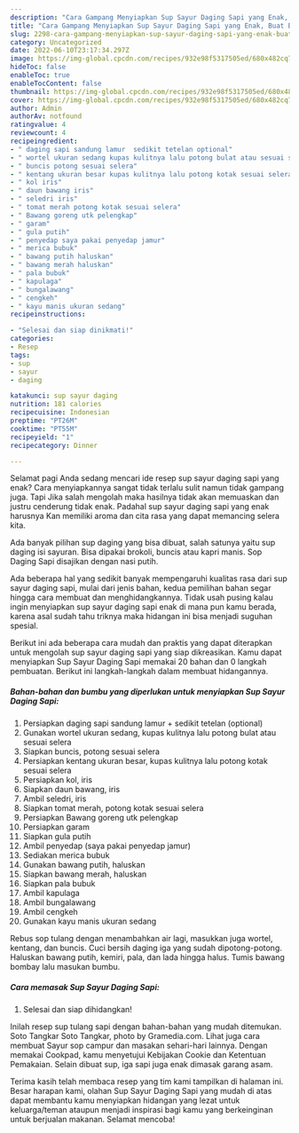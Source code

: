 ```yaml
---
description: "Cara Gampang Menyiapkan Sup Sayur Daging Sapi yang Enak, Buat Buka Puasa Lezat"
title: "Cara Gampang Menyiapkan Sup Sayur Daging Sapi yang Enak, Buat Buka Puasa Lezat"
slug: 2298-cara-gampang-menyiapkan-sup-sayur-daging-sapi-yang-enak-buat-buka-puasa-lezat
category: Uncategorized
date: 2022-06-10T23:17:34.297Z
image: https://img-global.cpcdn.com/recipes/932e98f5317505ed/680x482cq70/sup-sayur-daging-sapi-foto-resep-utama.jpg
hideToc: false
enableToc: true
enableTocContent: false
thumbnail: https://img-global.cpcdn.com/recipes/932e98f5317505ed/680x482cq70/sup-sayur-daging-sapi-foto-resep-utama.jpg
cover: https://img-global.cpcdn.com/recipes/932e98f5317505ed/680x482cq70/sup-sayur-daging-sapi-foto-resep-utama.jpg
author: Admin
authorAv: notfound
ratingvalue: 4
reviewcount: 4
recipeingredient:
- " daging sapi sandung lamur  sedikit tetelan optional"
- " wortel ukuran sedang kupas kulitnya lalu potong bulat atau sesuai selera"
- " buncis potong sesuai selera"
- " kentang ukuran besar kupas kulitnya lalu potong kotak sesuai selera"
- " kol iris"
- " daun bawang iris"
- " seledri iris"
- " tomat merah potong kotak sesuai selera"
- " Bawang goreng utk pelengkap"
- " garam"
- " gula putih"
- " penyedap saya pakai penyedap jamur"
- " merica bubuk"
- " bawang putih haluskan"
- " bawang merah haluskan"
- " pala bubuk"
- " kapulaga"
- " bungalawang"
- " cengkeh"
- " kayu manis ukuran sedang"
recipeinstructions:

- "Selesai dan siap dinikmati!"
categories:
- Resep
tags:
- sup
- sayur
- daging

katakunci: sup sayur daging 
nutrition: 181 calories
recipecuisine: Indonesian
preptime: "PT26M"
cooktime: "PT55M"
recipeyield: "1"
recipecategory: Dinner

---
```



Selamat pagi Anda sedang mencari ide resep sup sayur daging sapi yang enak? Cara menyiapkannya sangat tidak terlalu sulit namun tidak gampang juga. Tapi Jika salah mengolah maka hasilnya tidak akan memuaskan dan justru cenderung tidak enak. Padahal sup sayur daging sapi yang enak harusnya Kan memiliki aroma dan cita rasa yang dapat memancing selera kita.


Ada banyak pilihan sup daging yang bisa dibuat, salah satunya yaitu sup daging isi sayuran. Bisa dipakai brokoli, buncis atau kapri manis. Sop Daging Sapi disajikan dengan nasi putih.

Ada beberapa hal yang sedikit banyak mempengaruhi kualitas rasa dari sup sayur daging sapi, mulai dari jenis bahan, kedua pemilihan bahan segar hingga cara membuat dan menghidangkannya. Tidak usah pusing kalau ingin menyiapkan sup sayur daging sapi enak di mana pun kamu berada, karena asal sudah tahu triknya maka hidangan ini bisa menjadi suguhan spesial.


Berikut ini ada beberapa cara mudah dan praktis yang dapat diterapkan untuk mengolah sup sayur daging sapi yang siap dikreasikan. Kamu dapat menyiapkan Sup Sayur Daging Sapi memakai 20 bahan dan 0 langkah pembuatan. Berikut ini langkah-langkah dalam membuat hidangannya.

<!--inarticleads1-->

##### Bahan-bahan dan bumbu yang diperlukan untuk menyiapkan Sup Sayur Daging Sapi:

1. Persiapkan  daging sapi sandung lamur + sedikit tetelan (optional)
1. Gunakan  wortel ukuran sedang, kupas kulitnya lalu potong bulat atau sesuai selera
1. Siapkan  buncis, potong sesuai selera
1. Persiapkan  kentang ukuran besar, kupas kulitnya lalu potong kotak sesuai selera
1. Persiapkan  kol, iris
1. Siapkan  daun bawang, iris
1. Ambil  seledri, iris
1. Siapkan  tomat merah, potong kotak sesuai selera
1. Persiapkan  Bawang goreng utk pelengkap
1. Persiapkan  garam
1. Siapkan  gula putih
1. Ambil  penyedap (saya pakai penyedap jamur)
1. Sediakan  merica bubuk
1. Gunakan  bawang putih, haluskan
1. Siapkan  bawang merah, haluskan
1. Siapkan  pala bubuk
1. Ambil  kapulaga
1. Ambil  bungalawang
1. Ambil  cengkeh
1. Gunakan  kayu manis ukuran sedang


Rebus sop tulang dengan menambahkan air lagi, masukkan juga wortel, kentang, dan buncis. Cuci bersih daging iga yang sudah dipotong-potong. Haluskan bawang putih, kemiri, pala, dan lada hingga halus. Tumis bawang bombay lalu masukan bumbu. 

<!--inarticleads2-->

##### Cara memasak Sup Sayur Daging Sapi:


1. Selesai dan siap dihidangkan!

Inilah resep sup tulang sapi dengan bahan-bahan yang mudah ditemukan. Soto Tangkar Soto Tangkar, photo by Gramedia.com. Lihat juga cara membuat Sayur sop campur dan masakan sehari-hari lainnya. Dengan memakai Cookpad, kamu menyetujui Kebijakan Cookie dan Ketentuan Pemakaian. Selain dibuat sup, iga sapi juga enak dimasak garang asam. 

Terima kasih telah membaca resep yang tim kami tampilkan di halaman ini. Besar harapan kami, olahan Sup Sayur Daging Sapi yang mudah di atas dapat membantu kamu menyiapkan hidangan yang lezat untuk keluarga/teman ataupun menjadi inspirasi bagi kamu yang berkeinginan untuk berjualan makanan. Selamat mencoba!
